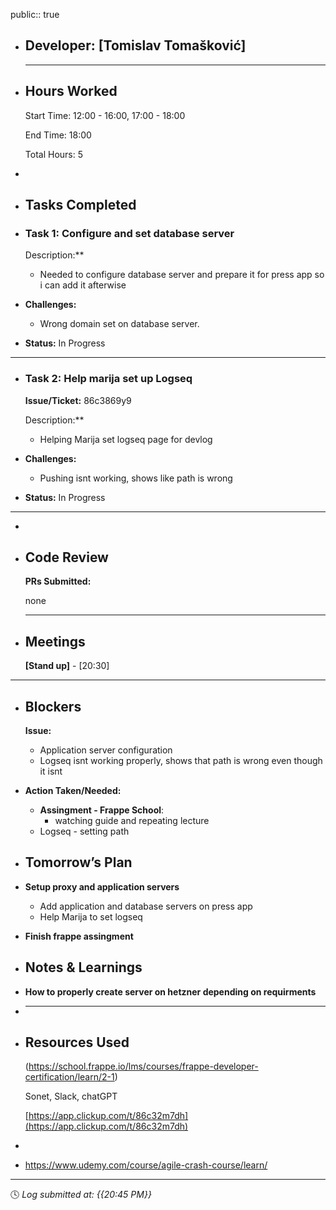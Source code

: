 public:: true

- ## Developer: [Tomislav Tomašković]
  
  ---
- ## Hours Worked
  
  Start Time: 12:00 - 16:00, 17:00 - 18:00 
  
  End Time: 18:00
  
  Total Hours: 5
-
- ## Tasks Completed
- ### Task 1:  Configure and set database server
  
  Description:**
	- Needed to configure database server and prepare it for press app so i can add it afterwise
- **Challenges:**
	- Wrong domain set on database server.
- **Status:**  In Progress
- ---
- ### Task 2:  Help marija set up Logseq
  
  **Issue/Ticket:** 86c3869y9
  
  Description:**
	- Helping Marija set logseq page for devlog
- **Challenges:**
	- Pushing isnt working, shows like path is wrong
- **Status:**  In Progress
- ---
-
- ## Code Review
  
  **PRs Submitted:**
  
  none
  
  ---
- ## Meetings
  
  **[Stand up]** - [20:30]
- ---
- ## Blockers
  
  **Issue:**
	- Application server configuration
	- Logseq isnt working properly, shows that path is wrong even though it isnt
- **Action Taken/Needed:**
	- **Assingment - Frappe School**:
		- watching guide and repeating lecture
	- Logseq - setting path
- ## Tomorrow’s Plan
- **Setup proxy and application servers**
	- Add application and database servers on press app
	- Help Marija to set logseq
- **Finish frappe assingment**
- ## Notes & Learnings
- **How to properly create server on hetzner depending on requirments**
- ****
- ## Resources Used
  
  (https://school.frappe.io/lms/courses/frappe-developer-certification/learn/2-1)
  
  Sonet, Slack, chatGPT
  
  [https://app.clickup.com/t/86c32m7dh](https://app.clickup.com/t/86c32m7dh)
-
- https://www.udemy.com/course/agile-crash-course/learn/
- ---
  
  🕓 *Log submitted at: {{20:45 PM}}*
